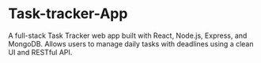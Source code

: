 # Task-tracker-App
A full-stack Task Tracker web app built with React, Node.js, Express, and MongoDB. Allows users to manage daily tasks with deadlines using a clean UI and RESTful API.
